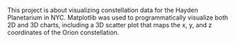 This project is about visualizing constellation data for the Hayden Planetarium in NYC.
Matplotlib was used to programmatically visualize both 2D and 3D charts, including a 3D scatter plot that maps the x, y, and z coordinates of the Orion constellation.
